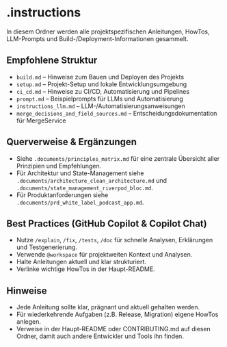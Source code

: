# .instructions

In diesem Ordner werden alle projektspezifischen Anleitungen, HowTos, LLM-Prompts und Build-/Deployment-Informationen gesammelt.

## Empfohlene Struktur
- `build.md` – Hinweise zum Bauen und Deployen des Projekts
- `setup.md` – Projekt-Setup und lokale Entwicklungsumgebung
- `ci_cd.md` – Hinweise zu CI/CD, Automatisierung und Pipelines
- `prompt.md` – Beispielprompts für LLMs und Automatisierung
- `instructions_llm.md` – LLM-/Automatisierungsanweisungen
- `merge_decisions_and_field_sources.md` – Entscheidungsdokumentation für MergeService

## Querverweise & Ergänzungen
- Siehe `.documents/principles_matrix.md` für eine zentrale Übersicht aller Prinzipien und Empfehlungen.
- Für Architektur und State-Management siehe `.documents/architecture_clean_architecture.md` und `.documents/state_management_riverpod_bloc.md`.
- Für Produktanforderungen siehe `.documents/prd_white_label_podcast_app.md`.

## Best Practices (GitHub Copilot & Copilot Chat)
- Nutze `/explain`, `/fix`, `/tests`, `/doc` für schnelle Analysen, Erklärungen und Testgenerierung.
- Verwende `@workspace` für projektweiten Kontext und Analysen.
- Halte Anleitungen aktuell und klar strukturiert.
- Verlinke wichtige HowTos in der Haupt-README.

## Hinweise
- Jede Anleitung sollte klar, prägnant und aktuell gehalten werden.
- Für wiederkehrende Aufgaben (z.B. Release, Migration) eigene HowTos anlegen.
- Verweise in der Haupt-README oder CONTRIBUTING.md auf diesen Ordner, damit auch andere Entwickler und Tools ihn finden.
